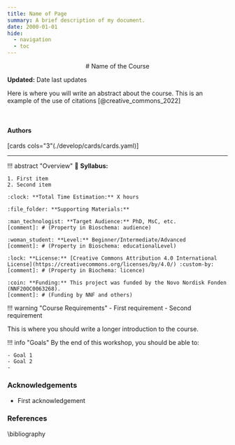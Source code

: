 ```yaml
---
title: Name of Page
summary: A brief description of my document.
date: 2000-01-01
hide:
  - navigation
  - toc
---
```


<!--
# Put above to hide navigation (left), toc (right) or footer (bottom)

hide:
  - navigation 
  - toc
  - footer 

# You should hide the navigation if there are no subsections
# You should hide the Table of Contents if there are no important titles
-->

<center>
# Name of the Course
</center>

**Updated:** Date last updates

Here is where you will write an abstract about the course. This is an example of the use of citations [@creative_commons_2022]

<br>

<!-- AUTHORS -->
<h4>Authors</h4>

[cards cols="3"(./develop/cards/cards.yaml)]

<hr>

<!-- OVERVIEW OF COURSE -->
!!! abstract "Overview"
    :book: **Syllabus:** 

    1. First item  
    2. Second item  

    :clock: **Total Time Estimation:** X hours  

    :file_folder: **Supporting Materials:**  

    :man_technologist: **Target Audience:** PhD, MsC, etc.
    [comment]: # (Property in Bioschema: audience)

    :woman_student: **Level:** Beginner/Intermediate/Advanced
    [comment]: # (Property in Bioschema: educationalLevel)

    :lock: **License:** [Creative Commons Attribution 4.0 International License](https://creativecommons.org/licenses/by/4.0/) :custom-by:
    [comment]: # (Property in Biochema: licence)
    
    :coin: **Funding:** This project was funded by the Novo Nordisk Fonden (NNF20OC0063268).
    [comment]: # (Funding by NNF and others)

!!! warning "Course Requirements"
    - First requirement
    - Second requirement

This is where you should write a longer introduction to the course.

!!! info "Goals"
    By the end of this workshop, you should be able to:

    - Goal 1
    - Goal 2
    -   

### Acknowledgements

- First acknowledgement

### References

\bibliography
